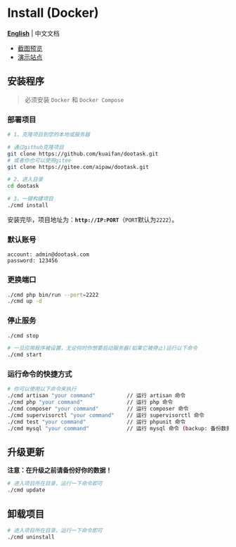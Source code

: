 # Install (Docker)

**[English](./README.md)** | 中文文档

- [截图预览](README_PREVIEW.md)
- [演示站点](http://www.dootask.com/)

## 安装程序

> 必须安装 `Docker` 和 `Docker Compose`


### 部署项目

```bash
# 1、克隆项目到您的本地或服务器

# 通过github克隆项目
git clone https://github.com/kuaifan/dootask.git
# 或者你也可以使用gitee
git clone https://gitee.com/aipaw/dootask.git

# 2、进入目录
cd dootask

# 3、一键构建项目
./cmd install
```
安装完毕，项目地址为：**`http://IP:PORT`**（`PORT`默认为`2222`）。

### 默认账号

```text
account: admin@dootask.com
password: 123456
```

### 更换端口

```bash
./cmd php bin/run --port=2222
./cmd up -d
```

### 停止服务

```bash
./cmd stop

# 一旦应用程序被设置，无论何时你想要启动服务器(如果它被停止)运行以下命令
./cmd start
```

### 运行命令的快捷方式

```bash
# 你可以使用以下命令来执行
./cmd artisan "your command"          // 运行 artisan 命令
./cmd php "your command"              // 运行 php 命令
./cmd composer "your command"         // 运行 composer 命令
./cmd supervisorctl "your command"    // 运行 supervisorctl 命令
./cmd test "your command"             // 运行 phpunit 命令
./cmd mysql "your command"            // 运行 mysql 命令 (backup: 备份数据库，recovery: 还原数据库)
```

## 升级更新

**注意：在升级之前请备份好你的数据！**

```bash
# 进入项目所在目录，运行一下命令即可
./cmd update
```

## 卸载项目

```bash
# 进入项目所在目录，运行一下命令即可
./cmd uninstall
```
